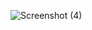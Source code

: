 ![Screenshot (4)](https://github.com/user-attachments/assets/cf2e32eb-6f90-4c31-8545-6088f0aa571e)

